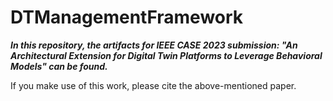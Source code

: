 # DTManagementFramework

___In this repository, the artifacts for IEEE CASE 2023 submission: "An Architectural Extension for Digital Twin Platforms to Leverage Behavioral Models" can be found.___

If you make use of this work, please cite the above-mentioned paper.  
